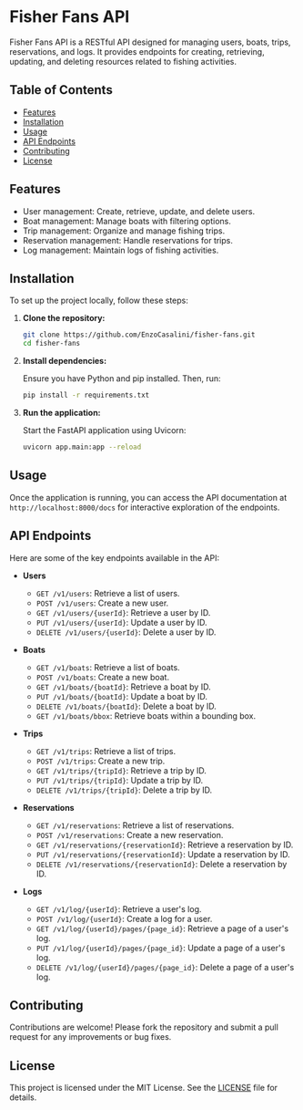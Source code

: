 # Fisher Fans API

Fisher Fans API is a RESTful API designed for managing users, boats, trips, reservations, and logs. It provides endpoints for creating, retrieving, updating, and deleting resources related to fishing activities.

## Table of Contents

- [Features](#features)
- [Installation](#installation)
- [Usage](#usage)
- [API Endpoints](#api-endpoints)
- [Contributing](#contributing)
- [License](#license)

## Features

- User management: Create, retrieve, update, and delete users.
- Boat management: Manage boats with filtering options.
- Trip management: Organize and manage fishing trips.
- Reservation management: Handle reservations for trips.
- Log management: Maintain logs of fishing activities.

## Installation

To set up the project locally, follow these steps:

1. **Clone the repository:**

   ```bash
   git clone https://github.com/EnzoCasalini/fisher-fans.git
   cd fisher-fans
   ```

2. **Install dependencies:**

   Ensure you have Python and pip installed. Then, run:

   ```bash
   pip install -r requirements.txt
   ```

3. **Run the application:**

   Start the FastAPI application using Uvicorn:

   ```bash
   uvicorn app.main:app --reload
   ```

## Usage

Once the application is running, you can access the API documentation at `http://localhost:8000/docs` for interactive exploration of the endpoints.

## API Endpoints

Here are some of the key endpoints available in the API:

- **Users**

  - `GET /v1/users`: Retrieve a list of users.
  - `POST /v1/users`: Create a new user.
  - `GET /v1/users/{userId}`: Retrieve a user by ID.
  - `PUT /v1/users/{userId}`: Update a user by ID.
  - `DELETE /v1/users/{userId}`: Delete a user by ID.

- **Boats**

  - `GET /v1/boats`: Retrieve a list of boats.
  - `POST /v1/boats`: Create a new boat.
  - `GET /v1/boats/{boatId}`: Retrieve a boat by ID.
  - `PUT /v1/boats/{boatId}`: Update a boat by ID.
  - `DELETE /v1/boats/{boatId}`: Delete a boat by ID.
  - `GET /v1/boats/bbox`: Retrieve boats within a bounding box.

- **Trips**

  - `GET /v1/trips`: Retrieve a list of trips.
  - `POST /v1/trips`: Create a new trip.
  - `GET /v1/trips/{tripId}`: Retrieve a trip by ID.
  - `PUT /v1/trips/{tripId}`: Update a trip by ID.
  - `DELETE /v1/trips/{tripId}`: Delete a trip by ID.

- **Reservations**

  - `GET /v1/reservations`: Retrieve a list of reservations.
  - `POST /v1/reservations`: Create a new reservation.
  - `GET /v1/reservations/{reservationId}`: Retrieve a reservation by ID.
  - `PUT /v1/reservations/{reservationId}`: Update a reservation by ID.
  - `DELETE /v1/reservations/{reservationId}`: Delete a reservation by ID.

- **Logs**
  - `GET /v1/log/{userId}`: Retrieve a user's log.
  - `POST /v1/log/{userId}`: Create a log for a user.
  - `GET /v1/log/{userId}/pages/{page_id}`: Retrieve a page of a user's log.
  - `PUT /v1/log/{userId}/pages/{page_id}`: Update a page of a user's log.
  - `DELETE /v1/log/{userId}/pages/{page_id}`: Delete a page of a user's log.

## Contributing

Contributions are welcome! Please fork the repository and submit a pull request for any improvements or bug fixes.

## License

This project is licensed under the MIT License. See the [LICENSE](LICENSE) file for details.
